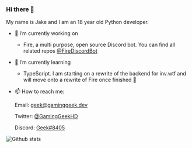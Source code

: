 ### Hi there 👋

My name is Jake and I am an 18 year old Python developer.

- 🔭 I’m currently working on
  * Fire, a multi purpose, open source Discord bot. You can find all related repos [@FireDiscordBot](https://github.com/FireDiscordBot)

- 🌱 I’m currently learning
  * TypeScript. I am starting on a rewrite of the backend for inv.wtf and will move onto a rewrite of Fire once finished 👀
  
- 📫 How to reach me:

  Email: geek@gaminggeek.dev
  
  Twitter: [@GamingGeekHD](https://twitter.com/gaminggeekhd)
  
  Discord: [Geek#8405](https://discord.com/users/287698408855044097)
  
![Github stats](https://github-readme-stats.vercel.app/api?username=GamingGeek&theme=blue-green&count_private=true&hide_border=true&line_height=25)
